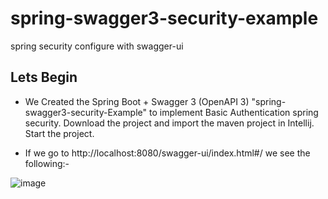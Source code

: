 # spring-swagger3-security-example
spring security configure with swagger-ui

## Lets Begin
* We  Created the Spring Boot + Swagger 3 (OpenAPI 3) "spring-swagger3-security-Example" to implement Basic Authentication spring security.
Download the project and import the maven project in Intellij. Start the project. 

* If we go to http://localhost:8080/swagger-ui/index.html#/ we see the following:-

![image](https://i.postimg.cc/BbjdvVjy/Screenshot-from-2022-09-10-04-25-18.png)
